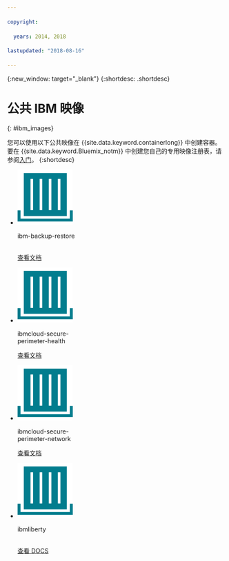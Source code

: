```yaml
---

copyright:

  years: 2014, 2018

lastupdated: "2018-08-16"

---
```


{:new_window: target="_blank"}
{:shortdesc: .shortdesc}

# 公共 IBM 映像
{: #ibm_images}

您可以使用以下公共映像在 {{site.data.keyword.containerlong}} 中创建容器。要在 {{site.data.keyword.Bluemix_notm}} 中创建您自己的专用映像注册表，请参阅[入门](/docs/services/Registry/index.html)。
{:shortdesc}


<ul class="runtimeIconList">
<li>
<p class="runtimeIcon"><img src="images/container-image_ibm.svg" alt="有关 ibm-backup-restore 映像的更多信息，请检查文档。"></p>
<p class="runtimeTitle">ibm-backup-restore<br /> <br /></p>
<p class="runtimeLink"><a format="html" href="/docs/services/RegistryImages/ibm-backup-restore/index.html" scope="peer" title="有关 ibm-backup-restore 映像的更多信息，请检查文档。">查看文档</a></p>
</li>
  
<li>
<p class="runtimeIcon"><img src="images/container-image_ibm.svg" alt="您可以使用 ibmcloud-secure-perimeter-health 映像来扫描和报告 IBM Cloud 基础架构网络中有漏洞的路径。"></p>
<p class="runtimeTitle">ibmcloud-secure-<br />perimeter-health</p>
<p class="runtimeLink"><a format="html"
href="/docs/services/RegistryImages/ibmcloud-secure-perimeter-health/index.html" scope="peer"
 title="您可以使用 ibmcloud-secure-perimeter-health 映像来扫描和报告 IBM Cloud 基础架构网络中公开的路径。">查看文档</a></p>
</li>

<li>
<p class="runtimeIcon"><img src="images/container-image_ibm.svg" alt="您可以使用 ibmcloud-secure-perimeter-network 映像来应用 Secure Perimeter Segment 的 Vyatta 配置。"></p>
<p class="runtimeTitle">ibmcloud-secure-<br />perimeter-network</p>
<p class="runtimeLink"><a format="html"
href="/docs/services/RegistryImages/ibmcloud-secure-perimeter-network/index.html" scope="peer"
 title="您可以使用 ibmcloud-secure-perimeter-network 映像来应用 Secure Perimeter Segment 的 Vyatta 配置。">查看文档</a></p>
</li>

<li>
<p class="runtimeIcon"><img src="images/container-image_ibm.svg" alt="您可以将 ibmliberty 映像用作父映像，来创建自己的映像并根据 Java，在 IBM WebSphere Application Server Liberty 容器中，部署自己的 WAR、EAR 或 OSGi 应用程序。"></p>
<p class="runtimeTitle">ibmliberty<br /> <br /></p>
<p class="runtimeLink"><a format="html" href="/docs/services/RegistryImages/ibmliberty/index.html" scope="peer" title="您可以将 ibmliberty 映像用作父映像，来创建自己的映像并根据 Java，在 IBM WebSphere Application Server Liberty 容器中，部署自己的 WAR、EAR 或 OSGi 应用程序。">查看 DOCS</a></p>
</li>

</ul>

